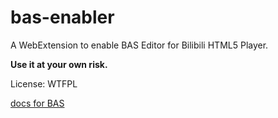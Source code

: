 # bas-enabler

A WebExtension to enable BAS Editor for Bilibili HTML5 Player.

**Use it at your own risk.**

License: WTFPL

[docs for BAS](https://github.com/Bilibili/bas/tree/master/docs)